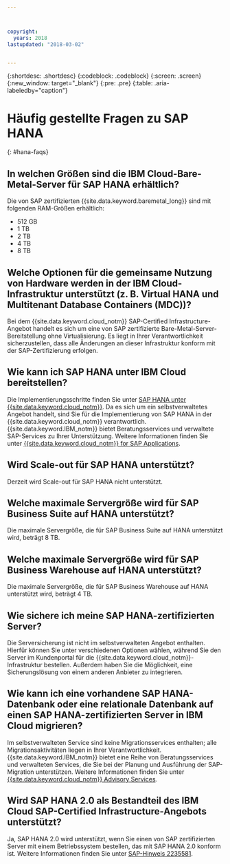 ```yaml
---



copyright:
  years: 2018
lastupdated: "2018-03-02"


---
```


{:shortdesc: .shortdesc}
{:codeblock: .codeblock}
{:screen: .screen}
{:new_window: target="_blank"}
{:pre: .pre}
{:table: .aria-labeledby="caption"}

# Häufig gestellte Fragen zu SAP HANA
{: #hana-faqs}

## In welchen Größen sind die IBM Cloud-Bare-Metal-Server für SAP HANA erhältlich?

Die von SAP zertifizierten {{site.data.keyword.baremetal_long}} sind mit folgenden RAM-Größen erhältlich:
  * 512 GB
  * 1 TB
  * 2 TB
  * 4 TB
  * 8 TB
  
## Welche Optionen für die gemeinsame Nutzung von Hardware werden in der IBM Cloud-Infrastruktur unterstützt (z. B. Virtual HANA und Multitenant Database Containers (MDC))?

Bei dem {{site.data.keyword.cloud_notm}} SAP-Certified Infrastructure-Angebot handelt es sich um eine von SAP zertifizierte Bare-Metal-Server-Bereitstellung ohne Virtualisierung. Es liegt in Ihrer Verantwortlichkeit sicherzustellen, dass alle Änderungen an dieser Infrastruktur konform mit der SAP-Zertifizierung erfolgen.

## Wie kann ich SAP HANA unter IBM Cloud bereitstellen?

Die Implementierungsschritte finden Sie unter [SAP HANA unter {{site.data.keyword.cloud_notm}}](https://console.bluemix.net/docs/infrastructure/sap-hana/hana-index.html#getting-started). Da es sich um ein selbstverwaltetes Angebot handelt, sind Sie für die Implementierung von SAP HANA in der {{site.data.keyword.cloud_notm}} verantwortlich. {{site.data.keyword.IBM_notm}} bietet Beratungsservices und verwaltete SAP-Services zu Ihrer Unterstützung. Weitere Informationen finden Sie unter [{{site.data.keyword.cloud_notm}} for SAP Applications](https://www.ibm.com/cloud/sap/managed).

## Wird Scale-out für SAP HANA unterstützt?

Derzeit wird Scale-out für SAP HANA nicht unterstützt.

## Welche maximale Servergröße wird für SAP Business Suite auf HANA unterstützt?

Die maximale Servergröße, die für SAP Business Suite auf HANA unterstützt wird, beträgt 8 TB.

##  Welche maximale Servergröße wird für SAP Business Warehouse auf HANA unterstützt?

Die maximale Servergröße, die für SAP Business Warehouse auf HANA unterstützt wird, beträgt 4 TB.

## Wie sichere ich meine SAP HANA-zertifizierten Server?

Die Serversicherung ist nicht im selbstverwalteten Angebot enthalten. Hierfür können Sie unter verschiedenen Optionen wählen, während Sie den Server im Kundenportal für die {{site.data.keyword.cloud_notm}}-Infrastruktur bestellen. Außerdem haben Sie die Möglichkeit, eine Sicherungslösung von einem anderen Anbieter zu integrieren.

## Wie kann ich eine vorhandene SAP HANA-Datenbank oder eine relationale Datenbank auf einen SAP HANA-zertifizierten Server in IBM Cloud migrieren?

Im selbstverwalteten Service sind keine Migrationsservices enthalten; alle Migrationsaktivitäten liegen in Ihrer Verantwortlichkeit. {{site.data.keyword.IBM_notm}} bietet eine Reihe von Beratungsservices und verwalteten Services, die Sie bei der Planung und Ausführung der SAP-Migration unterstützen. Weitere Informationen finden Sie unter [{{site.data.keyword.cloud_notm}} Advisory Services](https://ibm.com/us-en/marketplace/cloud-consulting-services).

## Wird SAP HANA 2.0 als Bestandteil des IBM Cloud SAP-Certified Infrastructure-Angebots unterstützt?

Ja, SAP HANA 2.0 wird unterstützt, wenn Sie einen von SAP zertifizierten Server mit einem Betriebssystem bestellen, das mit SAP HANA 2.0 konform ist. Weitere Informationen finden Sie unter [SAP-Hinweis 2235581](https://launchpad.support.sap.com/#/notes/2235581).
